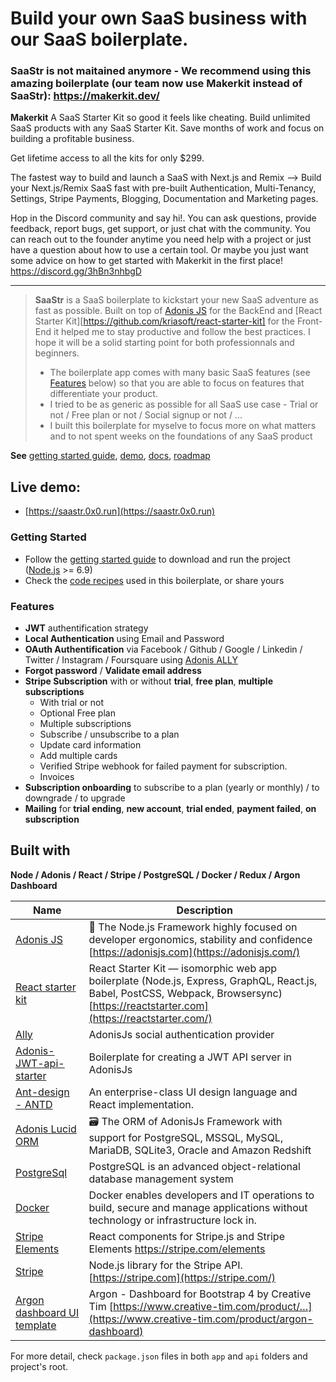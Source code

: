 # Build your own SaaS business with our SaaS boilerplate.

### SaaStr is not maitained anymore - We recommend using this amazing boilerplate (our team now use Makerkit instead of SaaStr): https://makerkit.dev/

**Makerkit** A SaaS Starter Kit so good it feels like cheating.
Build unlimited SaaS products with any SaaS Starter Kit.
Save months of work and focus on building a profitable business.

Get lifetime access to all the kits for only $299.

The fastest way to build and launch a SaaS with Next.js and Remix --> Build your Next.js/Remix SaaS fast with pre-built Authentication, Multi-Tenancy, Settings, Stripe Payments, Blogging, Documentation and Marketing pages.

Hop in the Discord community and say hi!. You can ask questions, provide feedback, report bugs, get support, or just chat with the community.
You can reach out to the founder anytime you need help with a project or just have a question about how to use a certain tool. Or maybe you just want some advice on how to get started with Makerkit in the first place!
https://discord.gg/3hBn3nhbgD

***********************

> **SaaStr** is a SaaS boilerplate to kickstart your new SaaS adventure as fast as possible. Built on top of  [Adonis JS](https://github.com/adonisjs/adonis-framework) for the BackEnd and [React Starter Kit][https://github.com/kriasoft/react-starter-kit] for the Front-End it helped me to stay productive and follow the best practices. I hope it will be a solid starting point for both professionnals and beginners.
>
> - The boilerplate app comes with many basic SaaS features (see [Features](https://github.com/async-labs/saas#features) below) so that you are able to focus on features that differentiate your product.
> - I tried to be as generic as possible for all SaaS use case - Trial or not / Free plan or not / Social signup or not / ...
> - I built this boilerplate for myselve to focus more on what matters and to not spent weeks on the foundations of any SaaS product

**See** [getting started guide](https://github.com/kriasoft/react-starter-kit/blob/master/docs/getting-started.md), [demo](http://demo.reactstarterkit.com/), [docs](https://github.com/kriasoft/react-starter-kit/tree/master/docs), [roadmap](https://github.com/kriasoft/react-starter-kit/projects/1)

## Live demo:

- [https://saastr.0x0.run](https://saastr.0x0.run)

### Getting Started

- Follow the [getting started guide](https://github.com/kriasoft/react-starter-kit/blob/master/docs/getting-started.md) to download and run the project ([Node.js](https://nodejs.org/) >= 6.9)
- Check the [code recipes](https://github.com/kriasoft/react-starter-kit/blob/master/docs/recipes) used in this boilerplate, or share yours

### Features

- **JWT** authentification strategy
- **Local Authentication** using Email and Password
- **OAuth Authentification** via Facebook / Github / Google / Linkedin / Twitter / Instagram / Foursquare using [Adonis ALLY](https://github.com/adonisjs/adonis-ally)
- **Forgot password** / **Validate email address**
- **Stripe Subscription** with or without **trial**, **free plan**, **multiple subscriptions**
  - With trial or not
  - Optional Free plan
  - Multiple subscriptions
  - Subscribe / unsubscribe to a plan
  - Update card information
  - Add multiple cards
  - Verified Stripe webhook for failed payment for subscription.
  - Invoices
- **Subscription onboarding** to subscribe to a plan (yearly or monthly) / to downgrade / to upgrade
- **Mailing** for **trial ending**, **new account**, **trial ended**, **payment failed**, **on subscription**

## Built with

**Node / Adonis / React / Stripe / PostgreSQL / Docker / Redux / Argon Dashboard**

| Name                                                         | Description                                                  |
| ------------------------------------------------------------ | ------------------------------------------------------------ |
| [Adonis JS](https://github.com/adonisjs/adonis-framework)    | 🚀 The Node.js Framework highly focused on developer ergonomics, stability and confidence [https://adonisjs.com](https://adonisjs.com/) |
| [React starter kit](https://github.com/kriasoft/react-starter-kit) | React Starter Kit — isomorphic web app boilerplate (Node.js, Express, GraphQL, React.js, Babel, PostCSS, Webpack, Browsersync)[https://reactstarter.com](https://reactstarter.com/) |
| [Ally](https://github.com/adonisjs/adonis-ally)              | AdonisJs social authentication provider                      |
| [Adonis-JWT-api-starter](https://github.com/amitkhare/adonis-jwt-api-starter) | Boilerplate for creating a JWT API server in AdonisJs        |
| [Ant-design - ANTD](https://github.com/ant-design/ant-design) | An enterprise-class UI design language and React implementation. |
| [Adonis Lucid ORM](https://github.com/adonisjs/adonis-lucid) | 🗃 The ORM of AdonisJs Framework with support for PostgreSQL, MSSQL, MySQL, MariaDB, SQLite3, Oracle and Amazon Redshift |
| [PostgreSql](https://github.com/postgres/postgres)           | PostgreSQL is an advanced object-relational database management system |
| [Docker](https://github.com/docker/docker-ce)                | Docker enables developers and IT operations to build, secure and manage applications without technology or infrastructure lock in. |
| [Stripe Elements](https://github.com/stripe/react-stripe-elements) | React components for Stripe.js and Stripe Elements https://stripe.com/elements |
| [Stripe](https://github.com/stripe/stripe-node)              | Node.js library for the Stripe API. [https://stripe.com](https://stripe.com/) |
| [Argon dashboard UI template](https://github.com/creativetimofficial/argon-dashboard) | Argon - Dashboard for Bootstrap 4 by Creative Tim [https://www.creative-tim.com/product/…](https://www.creative-tim.com/product/argon-dashboard) |

For more detail, check `package.json` files in both `app` and `api` folders and project's root.
